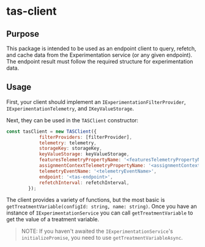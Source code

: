 # tas-client

## Purpose

This package is intended to be used as an endpoint client to query, refetch, and cache data from the Experimentation service (or any given endpoint). The endpoint result must follow the required structure for experimentation data.

## Usage

First, your client should implement an `IExperimentationFilterProvider`, `IExperimentationTelemetry`, and `IKeyValueStorage`.


Next, they can be used in the `TASClient` constructor:

```javascript
const tasClient = new TASClient({
			filterProviders: [filterProvider],
			telemetry: telemetry,
			storageKey: storageKey,
			keyValueStorage: keyValueStorage,
			featuresTelemetryPropertyName: '<featuresTelemetryPropertyName>',
			assignmentContextTelemetryPropertyName: '<assignmentContextTelemetryPropertyName>',
			telemetryEventName: '<telemetryEventName>',
			endpoint: '<tas-endpoint>',
			refetchInterval: refetchInterval,
		});
```

The client provides a variety of functions, but the most basic is `getTreatmentVariable(configId: string, name: string)`.
Once you have an instance of `IExperimentationService` you can call `getTreatmentVariable` to get the value of a treatment variable.

> NOTE: If you haven't awaited the `IExperimentationService`'s `initializePromise`, you need to use `getTreatmentVariableAsync`.




